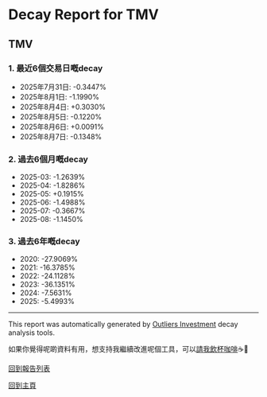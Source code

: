 # Decay Report for TMV

## TMV

### 1. 最近6個交易日嘅decay

- 2025年7月31日: -0.3447%
- 2025年8月1日: -1.1990%
- 2025年8月4日: +0.3030%
- 2025年8月5日: -0.1220%
- 2025年8月6日: +0.0091%
- 2025年8月7日: -0.1348%

### 2. 過去6個月嘅decay

- 2025-03: -1.2639%
- 2025-04: -1.8286%
- 2025-05: +0.1915%
- 2025-06: -1.4988%
- 2025-07: -0.3667%
- 2025-08: -1.1450%

### 3. 過去6年嘅decay

- 2020: -27.9069%
- 2021: -16.3785%
- 2022: -24.1128%
- 2023: -36.1351%
- 2024: -7.5631%
- 2025: -5.4993%

------------------------------
This report was automatically generated by [Outliers Investment](https://outliersecon.github.io/Outliers-Investment/) decay analysis tools.

如果你覺得呢啲資料有用，想支持我繼續改進呢個工具，可以[請我飲杯咖啡](https://buymeacoffee.com/outliersecon)☕🙏

[回到報告列表](https://outliersecon.github.io/Outliers-Investment/reports/reports_public)

[回到主頁](https://outliersecon.github.io/Outliers-Investment/)